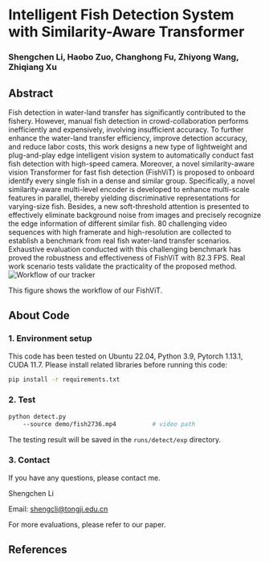 # Intelligent Fish Detection System with Similarity-Aware Transformer 

### Shengchen Li, Haobo Zuo, Changhong Fu, Zhiyong Wang, Zhiqiang Xu

## Abstract
Fish detection in water-land transfer has significantly contributed to the fishery.
However, manual fish detection in crowd-collaboration performs inefficiently and expensively, involving insufficient accuracy.
To further enhance the water-land transfer efficiency, improve detection accuracy, and reduce labor costs, this work designs a new type of lightweight and plug-and-play edge intelligent vision system to automatically conduct fast fish detection with high-speed camera. 
Moreover, a novel similarity-aware vision Transformer for fast fish detection (FishViT) is proposed to onboard identify every single fish in a dense and similar group.
Specifically, a novel similarity-aware multi-level encoder is developed to enhance multi-scale features in parallel, thereby yielding discriminative representations for varying-size fish. Besides, a new soft-threshold attention is presented to effectively eliminate background noise from images and precisely recognize the edge information of different similar fish.
80 challenging video sequences with high framerate and high-resolution are collected to establish a benchmark from real fish water-land transfer scenarios. Exhaustive evaluation conducted with this challenging benchmark has proved the robustness and effectiveness of FishViT with 82.3 FPS. Real work scenario tests validate the practicality of the proposed method.
![Workflow of our tracker](https://github.com/vision4robotics/FishViT/blob/main/images/1.jpg)

This figure shows the workflow of our FishViT.

## About Code
### 1. Environment setup
This code has been tested on Ubuntu 22.04, Python 3.9, Pytorch 1.13.1, CUDA 11.7.
Please install related libraries before running this code: 
```bash
pip install -r requirements.txt
```

### 2. Test

```bash 
python detect.py                                
	--source demo/fish2736.mp4          # video path
```
The testing result will be saved in the `runs/detect/exp` directory.

### 3. Contact
If you have any questions, please contact me.

Shengchen Li

Email: [shengcli@tongji.edu.cn](shengcli@tongji.edu.cn)

For more evaluations, please refer to our paper.

## References 

```

```